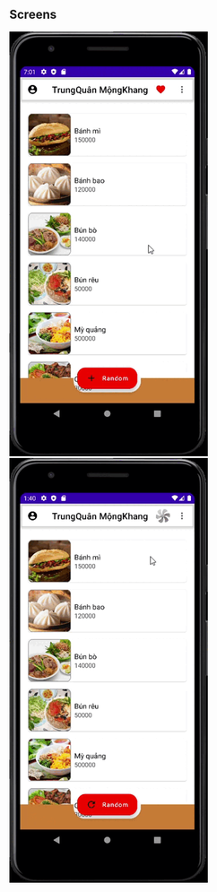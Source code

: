 
## Screens
<img
src="docs/listfood.gif"
raw=true
alt="List food"
style="margin-right: 10px;"
/>
<img
src="docs/animation.gif"
raw=true
alt="Subject Pronouns"
style="margin-right: 100px;"
/>